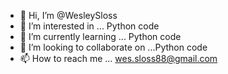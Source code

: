 - 👋 Hi, I’m @WesleySloss
- 👀 I’m interested in ... Python code
- 🌱 I’m currently learning ... Python code
- 💞️ I’m looking to collaborate on ...Python code
- 📫 How to reach me ... wes.sloss88@gmail.com

<!---
WesleySloss/WesleySloss is a ✨ special ✨ repository because its `README.md` (this file) appears on your GitHub profile.
You can click the Preview link to take a look at your changes.
--->
